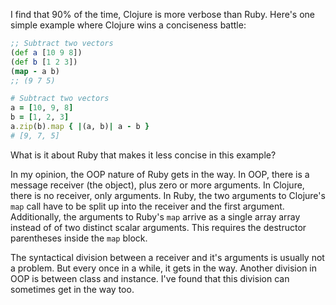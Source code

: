 I find that 90% of the time, Clojure is more verbose than Ruby. Here's one simple example where Clojure wins a conciseness battle:

```clojure
;; Subtract two vectors
(def a [10 9 8])
(def b [1 2 3])
(map - a b)
;; (9 7 5)
```

```ruby
# Subtract two vectors
a = [10, 9, 8]
b = [1, 2, 3]
a.zip(b).map { |(a, b)| a - b }
# [9, 7, 5]
```

What is it about Ruby that makes it less concise in this example?

In my opinion, the OOP nature of Ruby gets in the way. In OOP, there is a message receiver (the object), plus zero or more arguments. In Clojure, there is no receiver, only arguments. In Ruby, the two arguments to Clojure's `map` call have to be split up into the receiver and the first argument. Additionally, the arguments to Ruby's `map` arrive as a single array array instead of of two distinct scalar arguments. This requires the destructor parentheses inside the `map` block.

The syntactical division between a receiver and it's arguments is usually not a problem. But every once in a while, it gets in the way. Another division in OOP is between class and instance. I've found that this division can sometimes get in the way too.
